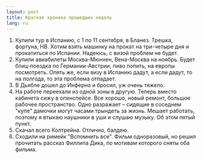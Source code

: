 ```yaml
---
layout: post
title: Краткая хроника прошедших недель 
lang: ru
---
```


  1. Купили тур в Испанию, с 1 по 11 сентября, в Бланез. Трешка, фортуна, HB. Хотим взять машинку на прокат на три-четыре дня и прокатиться по Испании. Надеюсь, с визой проблем не будет.
  2. Купили авиабилеты Москва-Мюнхен, Вена-Москва на ноябрь. Будет блиц-поездка по Германии-Австрии, пиво попить, на европы посмотреть. Опять же, если визу в Испанию дадут, а если дадут, то на полгода, то эта проблема отпадает.
  3. В Дьябле дошел до Инферно и бросил, уж очень тяжело.
  4. На работе переехали из одной зоны в другую. Теперь вместо кабинета сижу в опенспейсе. Все хорошо, новый ремонт, большое рабочее пространство. Одно разражает – сидящие в соседнем "купе" дамочки могут часами трындеть за жизнь. Мешает работать, поэтому я втыкаю наушники в уши и слушаю музыку. Об этом пятый пункт.
  5. Скачал всего Колтрейна. Отлично, балдею.
  6. Сходили на римейк "Вспомнить все". Фильм одноразовый, но решил прочитать рассказ Филлипа Дика, по мотивам которого сняты оба фильма. 
